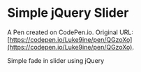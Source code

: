 # Simple jQuery Slider

A Pen created on CodePen.io. Original URL: [https://codepen.io/Luke9ine/pen/QGzoXo](https://codepen.io/Luke9ine/pen/QGzoXo).

Simple fade in slider using jQuery